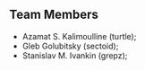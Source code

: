 Team Members
------------

* Azamat S. Kalimoulline (turtle);
* Gleb Golubitsky (sectoid);
* Stanislav M. Ivankin (grepz);
